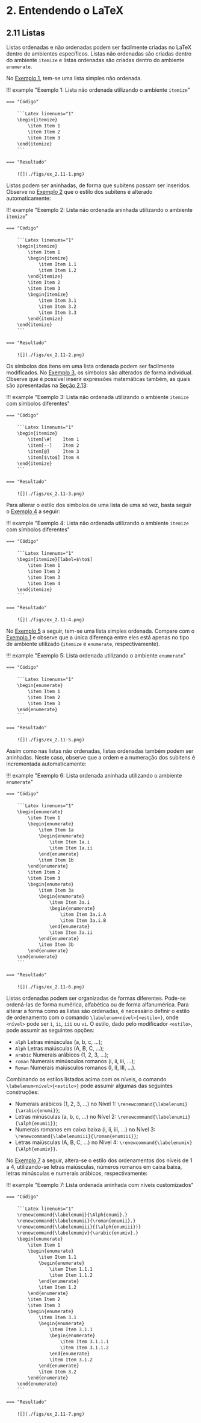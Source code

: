# 2. Entendendo o LaTeX

## 2.11 Listas

Listas ordenadas e não ordenadas podem ser facilmente criadas no LaTeX dentro de ambientes específicos. Listas não ordenadas são criadas dentro do ambiente `itemize` e listas ordenadas são criadas dentro do ambiente `enumerate`.

No [Exemplo 1](#exe_lista1), tem-se uma lista simples não ordenada.

!!! example "<a id="exe_lista1"></a>Exemplo 1: Lista não ordenada utilizando o ambiente `itemize`"

    === "Código"

        ```Latex linenums="1"
        \begin{itemize}
            \item Item 1
            \item Item 2
            \item Item 3
        \end{itemize}
        ```

    === "Resultado"

        ![](./figs/ex_2.11-1.png)

Listas podem ser aninhadas, de forma que subitens possam ser inseridos. Observe no [Exemplo 2](#exe_lista2) que o estilo dos subitens é alterado automaticamente:

!!! example "<a id="exe_lista2"></a>Exemplo 2: Lista não ordenada aninhada utilizando o ambiente `itemize`"

    === "Código"

        ```Latex linenums="1"
        \begin{itemize}
            \item Item 1
            \begin{itemize}
                \item Item 1.1
                \item Item 1.2
            \end{itemize}
            \item Item 2
            \item Item 3
            \begin{itemize}
                \item Item 3.1
                \item Item 3.2
                \item Item 3.3
            \end{itemize}
        \end{itemize}
        ```

    === "Resultado"

        ![](./figs/ex_2.11-2.png)

Os símbolos dos itens em uma lista ordenada podem ser facilmente modificados. No [Exemplo 3](#exe_lista_simb1), os símbolos são alterados de forma individual. Observe que é possível inserir expressões matemáticas também, as quais são apresentadas na [Seção 2.13](../matematica/#213-matematica-e-equacoes):

!!! example "<a id="exe_lista_simb1"></a>Exemplo 3: Lista não ordenada utilizando o ambiente `itemize` com símbolos diferentes"

    === "Código"

        ```Latex linenums="1"
        \begin{itemize}
            \item[\#]    Item 1
            \item[--]    Item 2
            \item[@]     Item 3
            \item[$\to$] Item 4
        \end{itemize}
        ```

    === "Resultado"

        ![](./figs/ex_2.11-3.png)

Para alterar o estilo dos símbolos de uma lista de uma só vez, basta seguir o [Exemplo 4](#exe_lista_simb2) a seguir:

!!! example "<a id="exe_lista_simb2"></a>Exemplo 4: Lista não ordenada utilizando o ambiente `itemize` com símbolos diferentes"

    === "Código"

        ```Latex linenums="1"
        \begin{itemize}[label=$\to$]
            \item Item 1
            \item Item 2
            \item Item 3
            \item Item 4
        \end{itemize}
        ```

    === "Resultado"

        ![](./figs/ex_2.11-4.png)

No [Exemplo 5](#exe_lista3) a seguir, tem-se uma lista simples ordenada. Compare com o [Exemplo 1](#exe_lista1) e observe que a única diferença entre eles está apenas no tipo de ambiente utilizado (`itemize` e `enumerate`, respectivamente).

!!! example "<a id="exe_lista3"></a>Exemplo 5: Lista ordenada utilizando o ambiente `enumerate`"

    === "Código"

        ```Latex linenums="1"
        \begin{enumerate}
            \item Item 1
            \item Item 2
            \item Item 3
        \end{enumerate}
        ```

    === "Resultado"

        ![](./figs/ex_2.11-5.png)

Assim como nas listas não ordenadas, listas ordenadas também podem ser aninhadas. Neste caso, observe que a ordem e a numeração dos subitens é incrementada automaticamente:

!!! example "<a id="exe_lista4"></a>Exemplo 6: Lista ordenada aninhada utilizando o ambiente `enumerate`"

    === "Código"

        ```Latex linenums="1"
        \begin{enumerate}
            \item Item 1
            \begin{enumerate}
                \item Item 1a
                \begin{enumerate}
                    \item Item 1a.i
                    \item Item 1a.ii
                \end{enumerate}
                \item Item 1b
            \end{enumerate}
            \item Item 2
            \item Item 3
            \begin{enumerate}
                \item Item 3a
                \begin{enumerate}
                    \item Item 3a.i
                    \begin{enumerate}
                        \item Item 3a.i.A
                        \item Item 3a.i.B
                    \end{enumerate}
                    \item Item 3a.ii
                \end{enumerate}
                \item Item 3b
            \end{enumerate}
        \end{enumerate}
        ```

    === "Resultado"

        ![](./figs/ex_2.11-6.png)

Listas ordenadas podem ser organizadas de formas diferentes. Pode-se ordená-las de forma numérica, alfabética ou de forma alfanumérica. Para alterar a forma como as listas são ordenadas, é necessário definir o estilo de ordenamento com o comando `\labelenum<nível>{<estilo>}`, onde `<nível>` pode ser `i`, `ii`, `iii` ou `vi`. O estilo, dado pelo modificador `<estilo>`, pode assumir as seguintes opções:

* `alph` Letras minúsculas (a, b, c, ...);
* `Alph` Letras maiúsculas (A, B, C, ...);
* `arabic` Numerais arábicos (1, 2, 3, ...);
* `roman` Numerais minúsculos romanos (i, ii, iii, ...);
* `Roman` Numerais maiúsculos romanos (I, II, III, ...).

Combinando os estilos listados acima com os níveis, o comando `\labelenum<nível>{<estilo>}` pode assumir algumas das seguintes construções:

* Numerais arábicos (1, 2, 3, ...) no Nível 1: `\renewcommand{\labelenumi}{\arabic{enumi}}`;
* Letras minúsculas (a, b, c, ...) no Nível 2: `\renewcommand{\labelenumii}{\alph{enumii}}`;
* Numerais romanos em caixa baixa (i, ii, iii, ...) no Nível 3: `\renewcommand{\labelenumiii}{\roman{enumiii}}`;
* Letras maiúsculas (A, B, C, ...) no Nível 4: `\renewcommand{\labelenumiv}{\Alph{enumiv}}`.

No [Exemplo 7](#exe_lista5) a seguir, altera-se o estilo dos ordenamentos dos níveis de 1 a 4, utilizando-se letras maiúsculas, números romanos em caixa baixa, letras minúsculas e numerais arábicos, respectivamente:

!!! example "<a id="exe_lista5"></a>Exemplo 7: Lista ordenada aninhada com níveis customizados"

    === "Código"

        ```Latex linenums="1"
        \renewcommand{\labelenumi}{\Alph{enumi}.}
        \renewcommand{\labelenumii}{\roman{enumii}.}
        \renewcommand{\labelenumiii}{(\alph{enumiii})}
        \renewcommand{\labelenumiv}{\arabic{enumiv}.}
        \begin{enumerate}
            \item Item 1
            \begin{enumerate}
                \item Item 1.1
                \begin{enumerate}
                    \item Item 1.1.1
                    \item Item 1.1.2
                \end{enumerate}
                \item Item 1.2
            \end{enumerate}
            \item Item 2
            \item Item 3
            \begin{enumerate}
                \item Item 3.1
                \begin{enumerate}
                    \item Item 3.1.1
                    \begin{enumerate}
                        \item Item 3.1.1.1
                        \item Item 3.1.1.2
                    \end{enumerate}
                    \item Item 3.1.2
                \end{enumerate}
                \item Item 3.2
            \end{enumerate}
        \end{enumerate}
        ```

    === "Resultado"

        ![](./figs/ex_2.11-7.png)